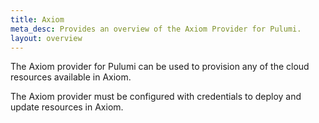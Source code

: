 ```yaml
---
title: Axiom
meta_desc: Provides an overview of the Axiom Provider for Pulumi.
layout: overview
---
```


The Axiom provider for Pulumi can be used to provision any of the cloud resources available in Axiom.

The Axiom provider must be configured with credentials to deploy and update resources in Axiom.
